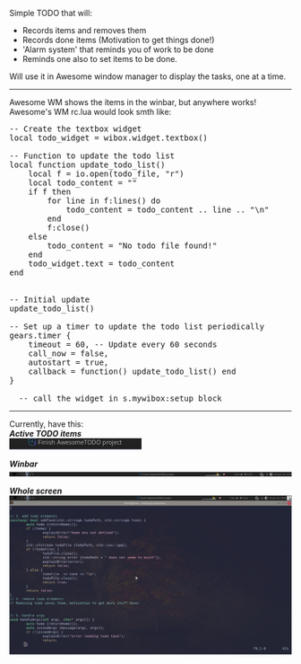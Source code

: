 Simple TODO that will:  
 - Records items and removes them
 - Records done items (Motivation to get things done!)
 - 'Alarm system' that reminds you of work to be done
 - Reminds one also to set items to be done.

Will use it in Awesome window manager to display the tasks, one at a time.

-----------------
Awesome WM shows the items in the winbar, but anywhere works!  
Awesome's WM rc.lua would look smth like:
<pre>
-- Create the textbox widget
local todo_widget = wibox.widget.textbox()

-- Function to update the todo list
local function update_todo_list()
    local f = io.open(todo_file, "r")
    local todo_content = ""
    if f then
        for line in f:lines() do
            todo_content = todo_content .. line .. "\n"
        end
        f:close()
    else
        todo_content = "No todo file found!"
    end
    todo_widget.text = todo_content
end


-- Initial update
update_todo_list()

-- Set up a timer to update the todo list periodically
gears.timer {
    timeout = 60, -- Update every 60 seconds
    call_now = false,
    autostart = true,
    callback = function() update_todo_list() end
}

  -- call the widget in s.mywibox:setup block
</pre>

------------------------------------------------
Currently, have this:  
***Active TODO items***  
![TODO items](./img/todoitem.png)

***Winbar***  
![Whole winbar](./img/winbar.png)

***Whole screen***  
![Whole screen](./img/full_page.png)
